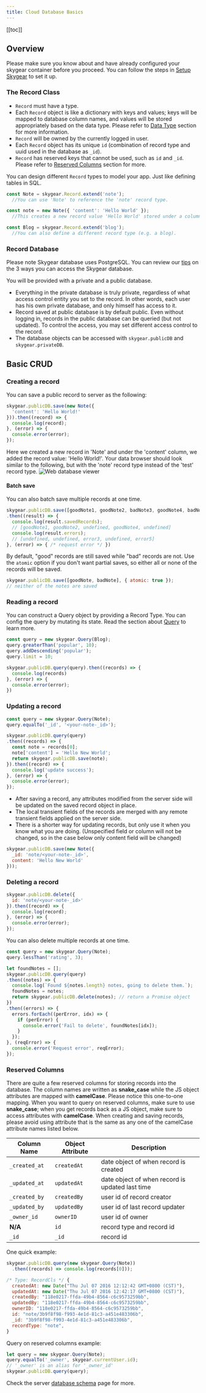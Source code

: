 ```yaml
---
title: Cloud Database Basics
---
```


[[toc]]


## Overview

Please make sure you know about and have already configured your skygear
container before you proceed.
You can follow the steps in [Setup Skygear][doc-setup-skygear] to set it up.


### The Record Class

- `Record` must have a type.
- Each `Record` object is like a dictionary with keys and values; keys will be
mapped to database column names, and values will be stored appropriately
based on the data type. Please refer to [Data Type][doc-data-type]
section for more information.
- `Record` will be owned by the currently logged in user.
- Each `Record` object has its unique `id` (combination of record type
  and uuid used in the database as `_id`).
- `Record` has reserved keys that cannot be used, such as `id` and `_id`.
Please refer to [Reserved Columns][doc-reserved-columns] section for more.

You can design different `Record` types to model your app. Just like defining
tables in SQL.

``` javascript
const Note = skygear.Record.extend('note');
  //You can use 'Note' to reference the 'note' record type.

const note = new Note({ 'content': 'Hello World' });
  //This creates a new record value 'Hello World' stored under a column called 'content' in the 'note' record type.

const Blog = skygear.Record.extend('blog');
  //You can also define a different record type (e.g. a blog).


```

### Record Database

Please note Skygear database uses PostgreSQL. You can review our [tips](https://docs.skygear.io/guides/intro/quickstart/js/#tips-anchor) on the 3 ways you can access the Skygear database. 

You will be provided with a private and a public database.

- Everything in the private database is truly private, regardless of what access
control entity you set to the record. In other words, each user has his own
private database, and only himself has access to it.
- Record saved at public database is by default public. Even without
logging in, records in the public database can be queried (but not updated).
To control the access, you may set different access control to the record.
- The database objects can be accessed with `skygear.publicDB` and
`skygear.privateDB`.


## Basic CRUD

### Creating a record

You can save a public record to server as the following: 

``` javascript
skygear.publicDB.save(new Note({
  'content': 'Hello World!'
})).then((record) => {
  console.log(record);
}, (error) => {
  console.error(error);
});
```
Here we created a new record in 'Note' and under the 'content' column, we added the record value: 'Hello World!'. Your data browser should look similar to the following, but with the 'note' record type instead of the 'test' record type. 
![Web database viewer](/assets/common/quickstart-database-viewer.png)

#### Batch save

You can also batch save multiple records at one time.

``` javascript
skygear.publicDB.save([goodNote1, goodNote2, badNote3, goodNote4, badNote5])
.then((result) => {
  console.log(result.savedRecords);
  // [goodNote1, goodNote2, undefined, goodNote4, undefined]
  console.log(result.errors);
  // [undefined, undefined, error3, undefined, error5]
}, (error) => { /* request error */ })
```

By default, "good" records are still saved while "bad" records are not.
Use the `atomic` option if you don't want partial saves, so either all or none
of the records will be saved.

``` javascript
skygear.publicDB.save([goodNote, badNote], { atomic: true });
// neither of the notes are saved
```

### Reading a record

You can construct a Query object by providing a Record Type.
You can config the query by mutating its state.
Read the section about [Query][doc-queries] to learn more.

``` javascript
const query = new skygear.Query(Blog);
query.greaterThan('popular', 10);
query.addDescending('popular');
query.limit = 10;

skygear.publicDB.query(query).then((records) => {
  console.log(records)
}, (error) => {
  console.error(error);
})
```

### Updating a record

``` javascript
const query = new skygear.Query(Note);
query.equalTo('_id', '<your-note-_id>');

skygear.publicDB.query(query)
.then((records) => {
  const note = records[0];
  note['content'] = 'Hello New World';
  return skygear.publicDB.save(note);
}).then((record) => {
  console.log('update success');
}, (error) => {
  console.error(error);
});
```

- After saving a record, any attributes modified from the server side will
be updated on the saved record object in place.
- The local transient fields of the records are merged with any remote
transient fields applied on the server side.
- There is a shorter way for updating records, but only use it when you
know what you are doing. (Unspecified field or column will not be changed,
so in the case below only content field will be changed)

``` javascript
skygear.publicDB.save(new Note({
  _id: 'note/<your-note-_id>',
  content: 'Hello New World'
}));
```

### Deleting a record

``` javascript
skygear.publicDB.delete({
  id: 'note/<your-note-_id>'
}).then((record) => {
  console.log(record);
}, (error) => {
  console.error(error);
});
```

You can also delete multiple records at one time.

``` javascript
const query = new skygear.Query(Note);
query.lessThan('rating', 3);

let foundNotes = [];
skygear.publicDB.query(query)
.then((notes) => {
  console.log(`Found ${notes.length} notes, going to delete them.`);
  foundNotes = notes;
  return skygear.publicDB.delete(notes); // return a Promise object
})
.then((errors) => {
  errors.forEach((perError, idx) => {
    if (perError) {
      console.error('Fail to delete', foundNotes[idx]);
    }
  });
}, (reqError) => {
  console.error('Request error', reqError);
});
```


### Reserved Columns

There are quite a few reserved columns for storing records into the database.
The column names are written as **snake_case** while the JS object attributes
are mapped with **camelCase**. Please notice this one-to-one mapping. When you want
to query on reserved columns, make sure to use **snake_case**; when you get records
back as a JS object, make sure to access attributes with **camelCase**. When
creating and saving records, please avoid using attribute that is the same
as any one of the camelCase attribute names listed below.

Column Name | Object Attribute | Description
--- | --- | ---
`_created_at` | `createdAt` | date object of when record is created
`_updated_at` | `updatedAt` | date object of when record is updated last time
`_created_by` | `createdBy` | user id of record creator
`_updated_by` | `updatedBy` | user id of last record updater
`_owner_id` | `ownerID` | user id of owner
**N/A** | `id` | record type and record id
`_id` | `_id` | record id

One quick example:

``` javascript
skygear.publicDB.query(new skygear.Query(Note))
  .then((records) => console.log(records[0]));
```

``` javascript
/* Type: RecordCls */ {
  createdAt: new Date("Thu Jul 07 2016 12:12:42 GMT+0800 (CST)"),
  updatedAt: new Date("Thu Jul 07 2016 12:42:17 GMT+0800 (CST)"),
  createdBy: "118e0217-ffda-49b4-8564-c6c9573259bb",
  updatedBy: "118e0217-ffda-49b4-8564-c6c9573259bb",
  ownerID: "118e0217-ffda-49b4-8564-c6c9573259bb",
  id: "note/3b9f8f98-f993-4e1d-81c3-a451e483306b",
  _id: "3b9f8f98-f993-4e1d-81c3-a451e483306b",
  recordType: "note",
}
```

Query on reserved columns example:

``` javascript
let query = new skygear.Query(Note);
query.equalTo('_owner', skygear.currentUser.id);
// '_owner' is an alias for '_owner_id'
skygear.publicDB.query(query);
```

Check the server [database schema][doc-database-schema] page for more.

[doc-setup-skygear]: /guides/get-started/js/
[doc-data-type]: /guides/cloud-db/data-types/js/
[doc-reserved-columns]: #reserved-columns
[doc-database-schema]: /guides/advanced/database-schema/
[doc-queries]: /guides/cloud-db/queries/js/
